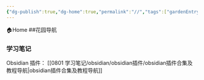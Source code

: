 ```yaml
---
{"dg-publish":true,"dg-home":true,"permalink":"//","tags":["gardenEntry"],"dgPassFrontmatter":true,"noteIcon":"","created":"2023-08-19T23:11:53.000+08:00","updated":"2023-08-25T15:07:05.030+08:00"}
---
```


🏠Home
##花园导航
### 学习笔记
Obsidian 插件： [[0801 学习笔记/obsidian/obsidian插件/obsidian插件合集及教程导航\|obsidian插件合集及教程导航]]
